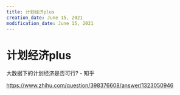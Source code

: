 ```yaml
---
title: 计划经济plus
creation_date: June 15, 2021
modification_date: June 15, 2021
---
```



# 计划经济plus

大数据下的计划经济是否可行? - 知乎

https://www.zhihu.com/question/398376608/answer/1323050946

